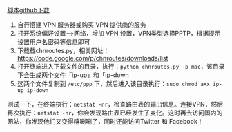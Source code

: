 
[脚本github下载](./ShellScript/chnroutes.py)

1. 自行搭建 VPN 服务器或购买 VPN 提供商的服务
2. 打开系统偏好设置—>网络，增加 VPN 设置，VPN类型选择PPTP，根据提示设置用户名密码等信息即可
3. 下载载chnroutes.py，相关网址：<https://code.google.com/p/chnroutes/downloads/list>
4. 打开终端进入下载文件的目录，执行：`python chnroutes.py -p mac`，该目录下会生成两个文件「ip-up」和「ip-down
5. 这两个文件复制到 `/etc/ppp` 下，然后进入该目录执行：`sudo chmod a+x ip-up ip-down`

测试一下，在终端执行：`netstat -nr`，检查路由表的输出信息。连接VPN，然后再次执行：`netstat -nr`，你会发现路由表已经发生了变化。这时再去访问国内的网站，你发现他们又变得嘻唰唰了，同时还能访问Twitter 和 Facebook！
